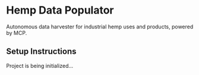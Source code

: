 # Hemp Data Populator

Autonomous data harvester for industrial hemp uses and products, powered by MCP.

## Setup Instructions

Project is being initialized...
